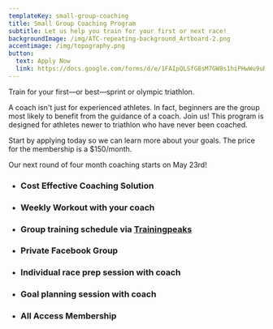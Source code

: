 ```yaml
---
templateKey: small-group-coaching
title: Small Group Coaching Program
subtitle: Let us help you train for your first or next race!
backgroundImage: /img/ATC-repeating-background_Artboard-2.png
accentimage: /img/topography.png
button:
  text: Apply Now
  link: https://docs.google.com/forms/d/e/1FAIpQLSfG8sM7GW8s1hiPHwWu9uRNx52CHsY6rRzWPwKngRGHGT2GvA/viewform
---
```

Train for your first—or best—sprint or olympic triathlon.

A coach isn't just for experienced athletes. In fact, beginners are the group most likely to benefit from the guidance of a coach. Join us! This program is designed for athletes newer to triathlon who have never been coached.

Start by applying today so we can learn more about your goals. The price for the membership is a $150/month.

Our next round of four month coaching starts on May 23rd!

* ### Cost Effective Coaching Solution
* ### Weekly Workout with your coach
* ### Group training schedule via [Trainingpeaks](http://trainingpeaks.com/) 
* ### Private Facebook Group 
* ### Individual race prep session with coach
* ### Goal planning session with coach 
* ### All Access Membership
